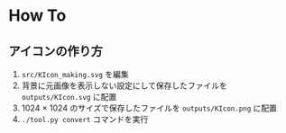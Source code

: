 # How To

## アイコンの作り方

1. `src/KIcon_making.svg` を編集
2. 背景に元画像を表示しない設定にして保存したファイルを `outputs/KIcon.svg` に配置
3. 1024 × 1024 のサイズで保存したファイルを `outputs/KIcon.png` に配置
4. `./tool.py convert` コマンドを実行

